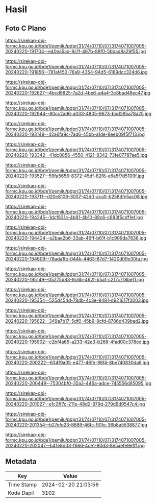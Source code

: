 # Hasil

## Foto C Plano

https://sirekap-obj-formc.kpu.go.id/bde1/pemilu/pdpr/31/74/07/10/07/3174071007005-20240220-191704--e40ea5ad-9c1f-467b-88f0-5bbad8a29f55.jpg

https://sirekap-obj-formc.kpu.go.id/bde1/pemilu/pdpr/31/74/07/10/07/3174071007005-20240220-191856--781af450-76a9-4354-94d5-6189dcc324d6.jpg

https://sirekap-obj-formc.kpu.go.id/bde1/pemilu/pdpr/31/74/07/10/07/3174071007005-20240220-192627--4bcd9825-7a2d-4be6-a4a4-3c8bad48ec47.jpg

https://sirekap-obj-formc.kpu.go.id/bde1/pemilu/pdpr/31/74/07/10/07/3174071007005-20240220-192944--80cc2ad6-a033-4805-9673-bbd285a78a25.jpg

https://sirekap-obj-formc.kpu.go.id/bde1/pemilu/pdpr/31/74/07/10/07/3174071007005-20240220-193149--42a6fa9c-7ad6-45bb-a1de-8eeb09f5f713.jpg

https://sirekap-obj-formc.kpu.go.id/bde1/pemilu/pdpr/31/74/07/10/07/3174071007005-20240220-193342--41dc8856-4550-4121-8342-73fe07787ae5.jpg

https://sirekap-obj-formc.kpu.go.id/bde1/pemilu/pdpr/31/74/07/10/07/3174071007005-20240220-193527--59fa5656-8372-45df-82f8-e6a5f7d5109f.jpg

https://sirekap-obj-formc.kpu.go.id/bde1/pemilu/pdpr/31/74/07/10/07/3174071007005-20240220-193711--d20e8106-3007-42d0-aca0-b258dfe5ac08.jpg

https://sirekap-obj-formc.kpu.go.id/bde1/pemilu/pdpr/31/74/07/10/07/3174071007005-20240220-194245--1dcf831a-4b81-4b10-89c6-c683f5cdf1ef.jpg

https://sirekap-obj-formc.kpu.go.id/bde1/pemilu/pdpr/31/74/07/10/07/3174071007005-20240220-194424--a2bae2b6-33ab-46ff-b61f-b1c909da7836.jpg

https://sirekap-obj-formc.kpu.go.id/bde1/pemilu/pdpr/31/74/07/10/07/3174071007005-20240220-194609--78ada1fe-044b-4463-87d7-1420d09e30fa.jpg

https://sirekap-obj-formc.kpu.go.id/bde1/pemilu/pdpr/31/74/07/10/07/3174071007005-20240220-195149--05275d83-9c6b-462f-b5af-c217c718be11.jpg

https://sirekap-obj-formc.kpu.go.id/bde1/pemilu/pdpr/31/74/07/10/07/3174071007005-20240220-195354--525d454d-78db-4c3e-9481-d921617f3003.jpg

https://sirekap-obj-formc.kpu.go.id/bde1/pemilu/pdpr/31/74/07/10/07/3174071007005-20240220-195622--349a7b17-5df0-45b9-8cfd-8786d439bad2.jpg

https://sirekap-obj-formc.kpu.go.id/bde1/pemilu/pdpr/31/74/07/10/07/3174071007005-20240220-195902--c2bf4a69-a233-42e3-b268-4fad00c378ed.jpg

https://sirekap-obj-formc.kpu.go.id/bde1/pemilu/pdpr/31/74/07/10/07/3174071007005-20240220-200222--634f9a05-e477-46fe-98f4-8be740830da6.jpg

https://sirekap-obj-formc.kpu.go.id/bde1/pemilu/pdpr/31/74/07/10/07/3174071007005-20240220-200449--75304bf0-35a3-446a-adce-745556d85095.jpg

https://sirekap-obj-formc.kpu.go.id/bde1/pemilu/pdpr/31/74/07/10/07/3174071007005-20240220-201027--e1c2ff7c-211e-48d2-979d-279d9d9547c4.jpg

https://sirekap-obj-formc.kpu.go.id/bde1/pemilu/pdpr/31/74/07/10/07/3174071007005-20240220-201354--b27efe23-8689-46fc-90fe-36b8a5538877.jpg

https://sirekap-obj-formc.kpu.go.id/bde1/pemilu/pdpr/31/74/07/10/07/3174071007005-20240220-202047--b41e8d03-f666-4ce1-80d3-8e5aefe9efff.jpg


## Metadata

| Key        | Value               |
| ---------- | ------------------- |
| Time Stamp | 2024-02-20 21:03:56 |
| Kode Dapil | 3102                |



